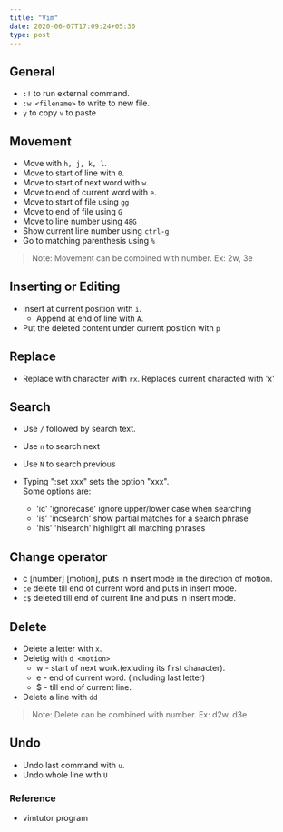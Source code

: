 ```yaml
---
title: "Vim"
date: 2020-06-07T17:09:24+05:30
type: post
---
```


## General

* `:!` to run external command.
* `:w <filename>` to write to new file.
* `y` to copy `v` to paste

## Movement

* Move with `h, j, k, l`.
* Move to start of line with `0`.
* Move to start of next word with `w`.
* Move to end of current word with `e`.
* Move to start of file using `gg`
* Move to end of file using `G`
* Move to line number using `48G`
* Show current line number using `ctrl-g`
* Go to matching parenthesis using `%`

>Note: Movement can be combined with number. Ex: 2w, 3e

## Inserting or Editing

* Insert at current position with `i`.
  * Append at end of line with `A`.
* Put the deleted content under current position with `p`

## Replace

* Replace with character with `rx`. Replaces current characted with 'x'

## Search

* Use `/` followed by search text.
* Use `n` to search next
* Use `N` to search previous

* Typing ":set xxx" sets the option "xxx".  
 Some options are:  
  * 'ic' 'ignorecase'   ignore upper/lower case when searching
  * 'is' 'incsearch'    show partial matches for a search phrase
  * 'hls' 'hlsearch'    highlight all matching phrases

## Change operator

* c [number] [motion], puts in insert mode in the direction of motion.
* `ce` delete till end of current word and puts in insert mode.
* `c$` deleted till end of current line and puts in insert mode.

## Delete

* Delete a letter with `x`.
* Deletig with `d <motion>` 
  * w - start of next work.(exluding its first character).
  * e - end of current word. (including last letter)
  * $ - till end of current line.
* Delete a line with `dd`

>Note: Delete can be combined with number. Ex: d2w, d3e

## Undo

* Undo last command with `u`.
* Undo whole line with `U`


### Reference

* vimtutor program
